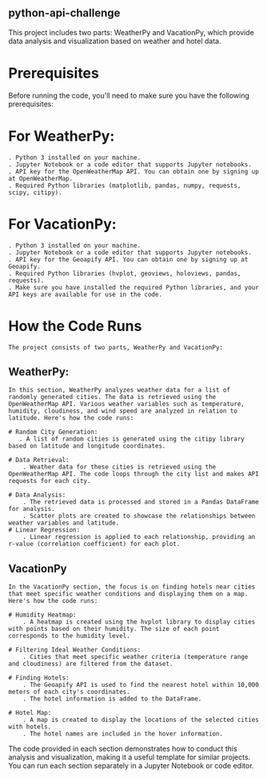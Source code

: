## python-api-challenge
This project includes two parts: WeatherPy and VacationPy, which provide data analysis and visualization based on weather and hotel
 data.

# Prerequisites
Before running the code, you'll need to make sure you have the following prerequisites:

# For WeatherPy:
    . Python 3 installed on your machine.
    . Jupyter Notebook or a code editor that supports Jupyter notebooks.
    . API key for the OpenWeatherMap API. You can obtain one by signing up at OpenWeatherMap.
    . Required Python libraries (matplotlib, pandas, numpy, requests, scipy, citipy).
# For VacationPy:
    . Python 3 installed on your machine.
    . Jupyter Notebook or a code editor that supports Jupyter notebooks.
    . API key for the Geoapify API. You can obtain one by signing up at Geoapify.
    . Required Python libraries (hvplot, geoviews, holoviews, pandas, requests).
    . Make sure you have installed the required Python libraries, and your API keys are available for use in the code.

# How the Code Runs
    The project consists of two parts, WeatherPy and VacationPy:

## WeatherPy:
    In this section, WeatherPy analyzes weather data for a list of randomly generated cities. The data is retrieved using the OpenWeatherMap API. Various weather variables such as temperature, humidity, cloudiness, and wind speed are analyzed in relation to latitude. Here's how the code runs:

    # Random City Generation:
       . A list of random cities is generated using the citipy library based on latitude and longitude coordinates.

    # Data Retrieval:
        . Weather data for these cities is retrieved using the OpenWeatherMap API. The code loops through the city list and makes API requests for each city.

    # Data Analysis:
        . The retrieved data is processed and stored in a Pandas DataFrame for analysis.
        . Scatter plots are created to showcase the relationships between weather variables and latitude.
    # Linear Regression:
        . Linear regression is applied to each relationship, providing an r-value (correlation coefficient) for each plot.

## VacationPy
    In the VacationPy section, the focus is on finding hotels near cities that meet specific weather conditions and displaying them on a map. Here's how the code runs:

    # Humidity Heatmap:
        . A heatmap is created using the hvplot library to display cities with points based on their humidity. The size of each point corresponds to the humidity level.

    # Filtering Ideal Weather Conditions:
        . Cities that meet specific weather criteria (temperature range and cloudiness) are filtered from the dataset.

    # Finding Hotels:
        . The Geoapify API is used to find the nearest hotel within 10,000 meters of each city's coordinates.
        . The hotel information is added to the DataFrame.

    # Hotel Map:
        . A map is created to display the locations of the selected cities with hotels.
        . The hotel names are included in the hover information.

The code provided in each section demonstrates how to conduct this analysis and visualization, making it a useful template for similar projects. You can run each section separately in a Jupyter Notebook or code editor.

